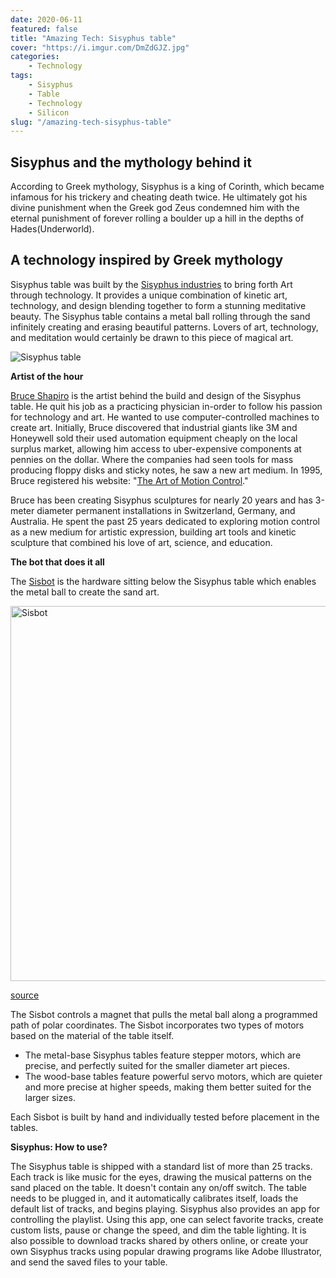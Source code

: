 ```yaml
---
date: 2020-06-11
featured: false
title: "Amazing Tech: Sisyphus table"
cover: "https://i.imgur.com/DmZdGJZ.jpg"
categories: 
    - Technology
tags:
    - Sisyphus
    - Table
    - Technology
    - Silicon
slug: "/amazing-tech-sisyphus-table"
---
```


## Sisyphus and the mythology behind it

According to Greek mythology, Sisyphus is a king of Corinth, which became infamous for his trickery and cheating death twice. He ultimately got his divine punishment when the Greek god Zeus condemned him with the eternal punishment of forever rolling a boulder up a hill in the depths of Hades(Underworld). 

## A technology inspired by Greek mythology

Sisyphus table was built by the [Sisyphus industries](https://sisyphus-industries.com/) to bring forth Art through technology. It provides a unique combination of kinetic art, technology, and design blending together to form a stunning meditative beauty. The Sisyphus table contains a metal ball rolling through the sand infinitely creating and erasing beautiful patterns. Lovers of art, technology, and meditation would certainly be drawn to this piece of magical art.

![Sisyphus table](https://i.imgur.com/W0F3gEp.png)

**Artist of the hour**

[Bruce Shapiro](http://www.taomc.com/about) is the artist behind the build and design of the Sisyphus table. He quit his job as a practicing physician in-order to follow his passion for technology and art. He wanted to use computer-controlled machines to create art. 
Initially, Bruce discovered that industrial giants like 3M and Honeywell sold their used automation equipment cheaply on the local surplus market, allowing him access to uber-expensive components at pennies on the dollar. Where the companies had seen tools for mass producing floppy disks and sticky notes, he saw a new art medium. In 1995, Bruce registered his website: "[The Art of Motion Control](http://www.taomc.com/)." 

Bruce has been creating Sisyphus sculptures for nearly 20 years and has 3-meter diameter permanent installations in Switzerland, Germany, and Australia. He spent the past 25 years dedicated to exploring motion control as a new medium for artistic expression, building art tools and kinetic sculpture that combined his love of art, science, and education.


**The bot that does it all**

The [Sisbot](https://sisyphus-industries.com/about/) is the hardware sitting below the Sisyphus table which enables the metal ball to create the sand art.

<img src="https://i.imgur.com/gmm7GUb.jpg" alt="Sisbot" width="600px" />

[source](https://sisyphus-industries.com/)

The Sisbot controls a magnet that pulls the metal ball along a programmed path of polar coordinates. The Sisbot incorporates two types of motors based on the material of the table itself.

- The metal-base Sisyphus tables feature stepper motors, which are precise, and perfectly suited for the smaller diameter art pieces. 
- The wood-base tables feature powerful servo motors, which are quieter and more precise at higher speeds, making them better suited for the larger sizes. 

Each Sisbot is built by hand and individually tested before placement in the tables.

**Sisyphus: How to use?**

The Sisyphus table is shipped with a standard list of more than 25 tracks. Each track is like music for the eyes, drawing the musical patterns on the sand placed on the table. It doesn't contain any on/off switch. The table needs to be plugged in, and it automatically calibrates itself, loads the default list of tracks, and begins playing. 
Sisyphus also provides an app for controlling the playlist. Using this app, one can select favorite tracks, create custom lists, pause or change the speed, and dim the table lighting. It is also possible to download tracks shared by others online, or create your own Sisyphus tracks using popular drawing programs like Adobe Illustrator, and send the saved files to your table.